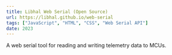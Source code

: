 ```yaml
---
title: Libhal Web Serial (Open Source)
url: https://libhal.github.io/web-serial
tags: ["JavaScript", "HTML", "CSS", "Web Serial API"]
date: 2023
---
```


A web serial tool for reading and writing telemetry data to MCUs.
